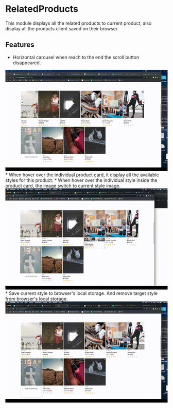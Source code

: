 # RelatedProducts
This module displays all the related products to current product, also display all the products client saved on their browser.
## Features

* Horizontal carousel when reach to the end the scroll button disappeared.
<img src="./public/img/carousel.gif">
* When hover over the individual product card, it display all the available styles for this product.
* When hover over the individual style inside the product card, the image switch to current style image.
<img src="./public/img/thumbnail-hover.gif">
* Save current style to browser's local storage. And remove target style from browser's local storage.
<img src="./public/img/add-to-list.gif">